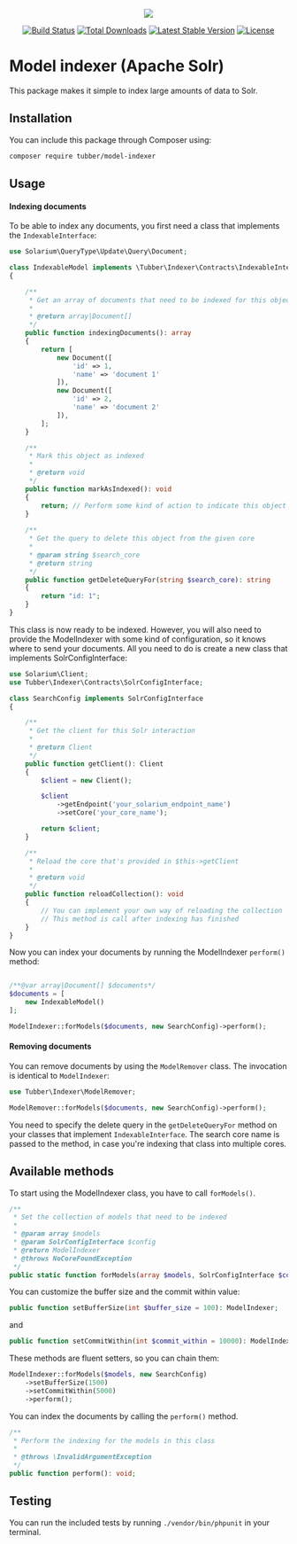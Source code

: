 <p align="center"><img src="https://s3-eu-west-1.amazonaws.com/livetubbber/images/site/OogmerkTubbber.png"></p>

<p align="center">
<a href="https://travis-ci.com/roelofjan-elsinga/model-indexer"><img src="https://travis-ci.com/roelofjan-elsinga/model-indexer.svg" alt="Build Status"></a>
<a href="https://packagist.org/packages/tubber/model-indexer"><img src="https://poser.pugx.org/tubber/model-indexer/downloads" alt="Total Downloads"></a>
<a href="https://packagist.org/packages/tubber/model-indexer"><img src="https://poser.pugx.org/tubber/model-indexer/v/stable" alt="Latest Stable Version"></a>
<a href="https://packagist.org/packages/tubber/model-indexer"><img src="https://poser.pugx.org/tubber/model-indexer/license" alt="License"></a>
</p>

# Model indexer (Apache Solr)

This package makes it simple to index large amounts of data to Solr.

## Installation

You can include this package through Composer using:

```bash
composer require tubber/model-indexer
```

## Usage

#### Indexing documents

To be able to index any documents, you first need a class that implements the ``IndexableInterface``:

```php
use Solarium\QueryType\Update\Query\Document;

class IndexableModel implements \Tubber\Indexer\Contracts\IndexableInterface
{

    /**
     * Get an array of documents that need to be indexed for this object
     *
     * @return array|Document[]
     */
    public function indexingDocuments(): array
    {
        return [
            new Document([
                'id' => 1,
                'name' => 'document 1'
            ]),
            new Document([
                'id' => 2,
                'name' => 'document 2'
            ]),
        ];
    }

    /**
     * Mark this object as indexed
     *
     * @return void
     */
    public function markAsIndexed(): void
    {
        return; // Perform some kind of action to indicate this object has been indexed
    }
    
    /**
     * Get the query to delete this object from the given core
     *
     * @param string $search_core
     * @return string
     */
    public function getDeleteQueryFor(string $search_core): string
    {
        return "id: 1";
    }
}
```

This class is now ready to be indexed. However, you will also need to provide the 
ModelIndexer with some kind of configuration, so it knows where to send your documents. 
All you need to do is create a new class that implements SolrConfigInterface:

```php
use Solarium\Client;
use Tubber\Indexer\Contracts\SolrConfigInterface;

class SearchConfig implements SolrConfigInterface
{

    /**
     * Get the client for this Solr interaction
     *
     * @return Client
     */
    public function getClient(): Client
    {
        $client = new Client();

        $client
            ->getEndpoint('your_solarium_endpoint_name')
            ->setCore('your_core_name');

        return $client;
    }

    /**
     * Reload the core that's provided in $this->getClient
     *
     * @return void
     */
    public function reloadCollection(): void
    {
        // You can implement your own way of reloading the collection
        // This method is call after indexing has finished
    }
}
```

Now you can index your documents by running the ModelIndexer ``perform()`` method:

```php

/**@var array|Document[] $documents*/
$documents = [
    new IndexableModel()
];

ModelIndexer::forModels($documents, new SearchConfig)->perform();
```

#### Removing documents

You can remove documents by using the ``ModelRemover`` class. 
The invocation is identical to ``ModelIndexer``:

```php
use Tubber\Indexer\ModelRemover;

ModelRemover::forModels($documents, new SearchConfig)->perform();
```

You need to specify the delete query in the ``getDeleteQueryFor`` method 
on your classes that implement ``IndexableInterface``. The search core name 
is passed to the method, in case you're indexing that class into multiple cores.

## Available methods

To start using the ModelIndexer class, you have to call ``forModels()``. 

```php
/**
 * Set the collection of models that need to be indexed
 *
 * @param array $models
 * @param SolrConfigInterface $config
 * @return ModelIndexer
 * @throws NoCoreFoundException
 */
public static function forModels(array $models, SolrConfigInterface $config): ModelIndexer;
```

You can customize the buffer size and the commit within value:

```php
public function setBufferSize(int $buffer_size = 100): ModelIndexer;
```

and

```php
public function setCommitWithin(int $commit_within = 10000): ModelIndexer;
```

These methods are fluent setters, so you can chain them:

```php
ModelIndexer::forModels($models, new SearchConfig)
    ->setBufferSize(1500)
    ->setCommitWithin(5000)
    ->perform();
```

You can index the documents by calling the ``perform()`` method.

```php
/**
 * Perform the indexing for the models in this class
 *
 * @throws \InvalidArgumentException
 */
public function perform(): void;
```

## Testing

You can run the included tests by running ``./vendor/bin/phpunit`` in your terminal.